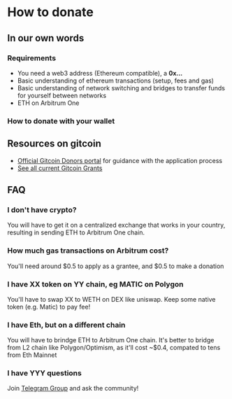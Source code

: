 # How to donate

## In our own words

### Requirements
 - You need a web3 address (Ethereum compatible), a **0x...**
 - Basic understanding of ethereum transactions (setup, fees and gas)
 - Basic understanding of network switching and bridges to transfer funds
   for yourself between networks
 - ETH on Arbitrum One

### How to donate with your wallet

## Resources on gitcoin


 - [Official Gitcoin Donors portal](https://grants-portal.gitcoin.co/gitcoin-grants-donor-portal) for guidance with the application process
 - [See all current Gitcoin Grants](https://grants.gitcoin.co/)

## FAQ

### I don't have crypto?

You will have to get it on a centralized exchange that works in your country, resulting in sending ETH to Arbitrum One chain.

### How much gas transactions on Arbitrum cost?

You'll need around $0.5 to apply as a grantee, and $0.5 to make a donation

### I have XX token on YY chain, eg MATIC on Polygon

You'll have to swap XX to WETH on DEX like uniswap. Keep some native token (e.g. Matic) to pay fee!

### I have Eth, but on a different chain

You will have to brindge ETH to Arbitrum One chain. It's better to bridge from L2 chain like Polygon/Optimism, as it'll cost ~$0.4, compated to tens from Eth Mainnet

### I have YYY questions

Join [Telegram Group](https://t.me/despaceqf) and ask the community!